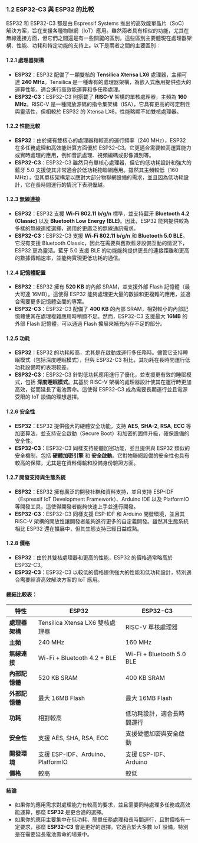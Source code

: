 ### 1.2 ESP32-C3 與 ESP32 的比較

ESP32 和 ESP32-C3 都是由 Espressif Systems 推出的高效能單晶片（SoC）解決方案，旨在支援各種物聯網（IoT）應用。雖然兩者具有相似的功能，尤其在無線連接方面，但它們之間還是有一些關鍵的區別，這些區別主要體現在處理器架構、性能、功耗和特定功能的支持上。以下是兩者之間的主要區別：

#### **1.2.1 處理器架構**
- **ESP32**：ESP32 配備了一顆雙核的 **Tensilica Xtensa LX6** 處理器，主頻可達 **240 MHz**。Tensilica 是一種專有的處理器架構，為嵌入式應用提供強大的運算性能，適合進行高效能運算和多任務處理。
- **ESP32-C3**：ESP32-C3 則搭載了 **RISC-V** 架構的單核處理器，主頻為 **160 MHz**。RISC-V 是一種開放源碼的指令集架構（ISA），它具有更高的可定制性與靈活性，但相較於 ESP32 的 Xtensa LX6，性能略顯不如雙核處理器。

#### **1.2.2 性能比較**
- **ESP32**：由於擁有雙核心的處理器和較高的運行頻率（240 MHz），ESP32 在多任務處理和高效能計算方面優於 ESP32-C3。它更適合需要較高運算能力或實時處理的應用，例如音訊處理、視頻編碼或影像識別等。
- **ESP32-C3**：ESP32-C3 雖然只有單核心處理器，但它的低功耗設計和強大的藍牙 5.0 支援使其非常適合於低功耗物聯網應用。雖然其主頻較低（160 MHz），但其單核架構足以應對大部分物聯網設備的需求，並且因為低功耗設計，它在長時間運行的情況下表現優越。

#### **1.2.3 無線連接**
- **ESP32**：ESP32 支援 **Wi-Fi 802.11 b/g/n** 標準，並支持藍牙 **Bluetooth 4.2 (Classic)** 以及 **Bluetooth Low Energy (BLE)**。因此，ESP32 能夠提供較為多樣的無線連接選擇，適用於更廣泛的無線通訊需求。
- **ESP32-C3**：ESP32-C3 支援 **Wi-Fi 802.11 b/g/n** 和 **Bluetooth 5.0 BLE**。它沒有支援 Bluetooth Classic，因此在需要與舊款藍牙設備互動的情況下，ESP32 更為靈活。藍牙 5.0 支援 BLE 的功能能夠提供更長的連接距離和更高的數據傳輸速率，並能夠實現更低功耗的通信。

#### **1.2.4 記憶體配置**
- **ESP32**：ESP32 擁有 **520 KB** 的內部 SRAM，並支援外部 Flash 記憶體（最大可達 16MB）。這使得 ESP32 能夠處理更大量的數據和更複雜的應用，並適合需要更多記憶體空間的專案。
- **ESP32-C3**：ESP32-C3 配備了 **400 KB** 的內部 SRAM，相對較小的內部記憶體使其在處理複雜應用時稍顯不足。然而，ESP32-C3 支援最大 **16MB** 的外部 Flash 記憶體，可以通過 Flash 擴展來補充內存不足的部分。

#### **1.2.5 功耗**
- **ESP32**：ESP32 的功耗較高，尤其是在啟動或運行多任務時。儘管它支持睡眠模式（包括深度睡眠模式），但與 ESP32-C3 相比，其功耗在長時間運行低功耗設備時的表現較差。
- **ESP32-C3**：ESP32-C3 針對低功耗應用進行了優化，並支援更有效的睡眠模式，包括 **深度睡眠模式**。其基於 RISC-V 架構的處理器設計使其在運行時更加高效，從而延長了電池壽命。這使得 ESP32-C3 成為需要長期運行並且電源受限的 IoT 設備的理想選擇。

#### **1.2.6 安全性**
- **ESP32**：ESP32 提供強大的硬體安全功能，支持 **AES**, **SHA-2**, **RSA**, **ECC** 等加密算法，並支持安全啟動（Secure Boot）和加密的固件升級，確保設備的安全性。
- **ESP32-C3**：ESP32-C3 同樣支持硬體加密功能，並且提供與 ESP32 類似的安全機制，包括 **硬體加密引擎** 和 **安全啟動**。它對物聯網設備的安全性也具有較高的保障，尤其是在資料傳輸和設備身份驗證方面。

#### **1.2.7 開發支持與生態系統**
- **ESP32**：ESP32 擁有廣泛的開發社群和資料支持，並且支持 ESP-IDF（Espressif IoT Development Framework）、Arduino IDE 以及 PlatformIO 等開發工具，這使得開發者能夠快速上手並進行開發。
- **ESP32-C3**：ESP32-C3 同樣支援 ESP-IDF 和 Arduino 開發環境，並且其 RISC-V 架構的開放性讓開發者能夠進行更多的自定義開發。雖然其生態系統相比 ESP32 還在擴展中，但其生態支持已經日益成熟。

#### **1.2.8 價格**
- **ESP32**：由於其雙核處理器和更高的性能，ESP32 的價格通常略高於 ESP32-C3。
- **ESP32-C3**：ESP32-C3 以較低的價格提供強大的性能和低功耗設計，特別適合需要經濟高效解決方案的 IoT 應用。

#### **總結比較表：**

| 特性               | ESP32                                | ESP32-C3                              |
|--------------------|--------------------------------------|---------------------------------------|
| **處理器架構**     | Tensilica Xtensa LX6 雙核處理器    | RISC-V 單核處理器                    |
| **主頻**           | 240 MHz                              | 160 MHz                               |
| **無線連接**       | Wi-Fi + Bluetooth 4.2 + BLE         | Wi-Fi + Bluetooth 5.0 BLE            |
| **內部記憶體**     | 520 KB SRAM                          | 400 KB SRAM                          |
| **外部記憶體**     | 最大 16MB Flash                     | 最大 16MB Flash                      |
| **功耗**           | 相對較高                             | 低功耗設計，適合長時間運行         |
| **安全性**         | 支援 AES, SHA, RSA, ECC             | 支援硬體加密與安全啟動             |
| **開發環境**       | 支援 ESP-IDF、Arduino、PlatformIO   | 支援 ESP-IDF、Arduino               |
| **價格**           | 較高                                | 較低                                 |

#### **結論**

- 如果你的應用需求對處理能力有較高的要求，並且需要同時處理多任務或高效能運算，那麼 **ESP32** 是更合適的選擇。
- 如果你的應用主要集中在低功耗、簡單任務處理和長時間運行，且對價格有一定要求，那麼 **ESP32-C3** 會是更好的選擇。它適合於大多數 IoT 設備，特別是在需要延長電池壽命的場景中。